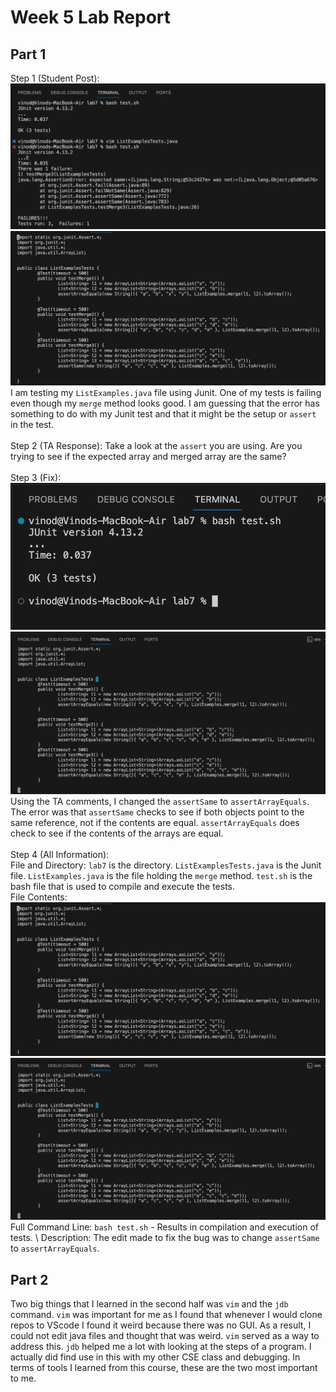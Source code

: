 # Week 5 Lab Report
## Part 1
Step 1 (Student Post):  
![Image](PriorOutput.png)
![Image](PriorChange.png)
I am testing my ```ListExamples.java``` file using Junit. One of my tests is failing even though my ```merge``` method looks good. I am guessing that the error has something to do with my Junit test and that it might be the setup or  ```assert``` in the test. \
\
Step 2 (TA Response): 
Take a look at the ```assert``` you are using. Are you trying to see if the expected array and merged array are the same? \
\
Step 3 (Fix): \
![Image](FixOutput.png)
![Image](FixChange.png)
Using the TA comments, I changed the ```assertSame``` to ```assertArrayEquals```. The error was that ```assertSame``` checks to see if both objects point to the same reference, not if the contents are equal. ```assertArrayEquals``` does check to see if the contents of the arrays are equal. \
\
Step 4 (All Information): \
File and Directory: ```lab7``` is the directory. ```ListExamplesTests.java``` is the Junit file. ```ListExamples.java``` is the file holding the ```merge``` method. ```test.sh``` is the bash file that is used to compile and execute the tests. \
File Contents: 
![Image](PriorChange.png)
![Image](FixChange.png) \
Full Command Line:
```bash test.sh``` - Results in compilation and execution of tests. \ 
Description:
The edit made to fix the bug was to change ```assertSame``` to ```assertArrayEquals```.
## Part 2
Two big things that I learned in the second half was ```vim``` and the  ```jdb``` command. ```vim``` was important for me as I found that whenever I would clone repos to VScode I found it weird because there was no GUI. As a result, I could not edit java files and thought that was weird.  ```vim``` served as a way to address this. ```jdb``` helped me a lot with looking at the steps of a program. I actually did find use in this with my other CSE class and debugging. In terms of tools I learned from this course, these are the two most important to me.
